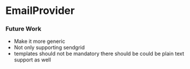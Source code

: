 # EmailProvider

### Future Work

-  Make it more generic
-  Not only supporting sendgrid
-  templates should not be mandatory there should be could be plain text support as well